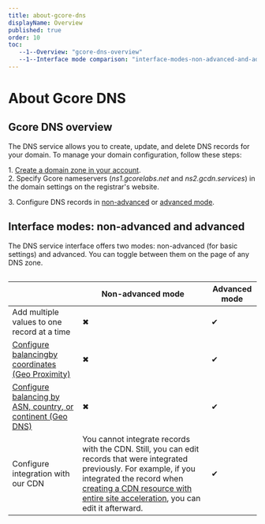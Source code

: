 ```yaml
---
title: about-gcore-dns
displayName: Overview
published: true
order: 10
toc:
   --1--Overview: "gcore-dns-overview"
   --1--Interface mode comparison: "interface-modes-non-advanced-and-advanced"
---
```


# About Gcore DNS

## Gcore DNS overview

The DNS service allows you to create, update, and delete DNS records for your domain. To manage your domain configuration, follow these steps:

1\. <a href="https://gcore.com/docs/dns/manage-a-dns-zone" target="_blank">Create a domain zone in your account</a>.  
2\. Specify Gcore nameservers (*ns1.gcorelabs.net* and *ns2.gcdn.services*) in the domain settings on the registrar's website.  

3\. Configure DNS records in <a href="https://gcore.com/docs/dns/dns-records/manage-dns-records-non-advanced-interface-mode" target="_blank">non-advanced</a> or <a href="https://gcore.com/docs/dns/dns-records/manage-dns-records-advanced-interface-mode-with-balancing" target="_blank">advanced mode</a>. 

## Interface modes: non-advanced and advanced

The DNS service interface offers two modes: non-advanced (for basic settings) and advanced. You can toggle between them on the page of any DNS zone.

<img src="https://assets.gcore.pro/docs/dns/about-gcore-dns/12990176402705.png" alt="">

|                                                              | Non-advanced mode                                                                                                                                                                                                                        | Advanced mode  | 
|--------------------------------------------------------------|------------------------------------------------------------------------------------------------------------------------------------------------------------------------------------------------------------------------------------------|----------------|
| Add multiple values to one record at a time                  | ✖                                                                                                                                                                                                                                        | ✔              | 
| <a href="https://gcore.com/docs/dns/dns-records/manage-dns-records-advanced-interface-mode-with-balancing#balancing-by-coordinates-geo-proximity" target="_blank">Configure balancingby coordinates (Geo Proximity)</a>            | ✖                                                                                                                                                                                                                                        | ✔              |  
| <a href="https://gcore.com/docs/dns/dns-records/manage-dns-records-advanced-interface-mode-with-balancing#balancing-by-asn-country--or-continent--geo-dns" target="_blank">Configure balancing by ASN, country, or continent (Geo DNS)</a>  | ✖                                                                                                                                                                                                                                        | ✔              |   
| Configure integration with our CDN                           | You cannot integrate records with the CDN. Still, you can edit records that were integrated previously. For example, if you integrated the record when <a href="https://gcore.com/docs/cdn/getting-started/create-a-cdn-resource/create-a-cdn-resource-for-the-entire-site" target="_blank">creating a CDN resource with entire site acceleration</a>, you can edit it afterward. | ✔              | 